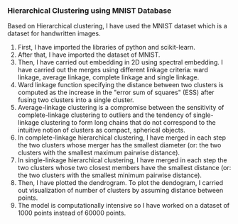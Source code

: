 ### Hierarchical Clustering using MNIST Database

Based on Hierarchical clustering, I have used the MNIST dataset which is a dataset for handwritten images.
1. First, I have imported the libraries of python and scikit-learn.
2. After that, I have imported the dataset of MNIST. 
3. Then, I have carried out embedding in 2D using spectral embedding. I have carried out the merges using different linkage criteria: ward linkage, average linkage, complete linkage and single linkage.
4. Ward linkage function specifying the distance between two clusters is computed as the increase in the "error sum of squares" (ESS) after fusing two clusters into a single cluster.
5. Average-linkage clustering is a compromise between the sensitivity of complete-linkage clustering to outliers and the tendency of single-linkage clustering to form long chains that do not correspond to the intuitive notion of clusters as compact, spherical objects.
6. In complete-linkage hierarchical clustering, I have merged in each step the two clusters whose merger has the smallest diameter (or: the two clusters with the smallest maximum pairwise distance).
7. In single-linkage hierarchical clustering, I have merged in each step the two clusters whose two closest members have the smallest distance (or: the two clusters with the smallest minimum pairwise distance).
8. Then, I have plotted the dendrogram. To plot the dendogram, I carried out visualization of number of clusters by assuming distance between points. 
9. The model is computationally intensive so I have worked on a dataset of 1000 points instead of 60000 points.




